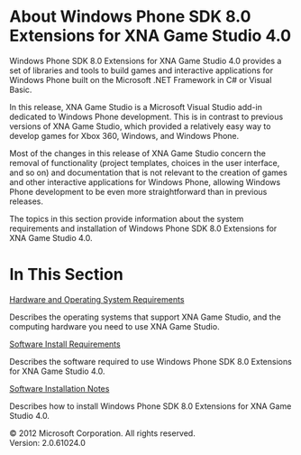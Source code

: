 ﻿

# About Windows Phone SDK 8.0 Extensions for XNA Game Studio 4.0

Windows Phone SDK 8.0 Extensions for XNA Game Studio 4.0 provides a set of libraries and tools to build games and interactive applications for Windows Phone built on the Microsoft .NET Framework in C# or Visual Basic.

In this release, XNA Game Studio is a Microsoft Visual Studio add-in dedicated to Windows Phone development. This is in contrast to previous versions of XNA Game Studio, which provided a relatively easy way to develop games for Xbox 360, Windows, and Windows Phone.

Most of the changes in this release of XNA Game Studio concern the removal of functionality (project templates, choices in the user interface, and so on) and documentation that is not relevant to the creation of games and other interactive applications for Windows Phone, allowing Windows Phone development to be even more straightforward than in previous releases.

The topics in this section provide information about the system requirements and installation of Windows Phone SDK 8.0 Extensions for XNA Game Studio 4.0.

# In This Section

[Hardware and Operating System Requirements](Supported_OS.md)

Describes the operating systems that support XNA Game Studio, and the computing hardware you need to use XNA Game Studio.

[Software Install Requirements](Required_SW.md)

Describes the software required to use Windows Phone SDK 8.0 Extensions for XNA Game Studio 4.0.

[Software Installation Notes](Setup_Install_Scenarios.md)

Describes how to install Windows Phone SDK 8.0 Extensions for XNA Game Studio 4.0.

© 2012 Microsoft Corporation. All rights reserved.  
Version: 2.0.61024.0